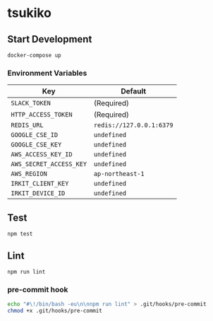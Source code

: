 # tsukiko

## Start Development
```
docker-compose up
```

### Environment Variables
| Key | Default |
|---|---|
| `SLACK_TOKEN` | (Required) |
| `HTTP_ACCESS_TOKEN` | (Required) |
| `REDIS_URL` | `redis://127.0.0.1:6379` |
| `GOOGLE_CSE_ID` | `undefined` |
| `GOOGLE_CSE_KEY` | `undefined` |
| `AWS_ACCESS_KEY_ID` | `undefined` |
| `AWS_SECRET_ACCESS_KEY` | `undefined` |
| `AWS_REGION` | `ap-northeast-1` |
| `IRKIT_CLIENT_KEY` | `undefined` |
| `IRKIT_DEVICE_ID` | `undefined` |

## Test
```
npm test
```

## Lint
```
npm run lint
```

### pre-commit hook
``` sh
echo "#\!/bin/bash -eu\n\nnpm run lint" > .git/hooks/pre-commit
chmod +x .git/hooks/pre-commit
```
